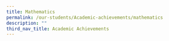 ```yaml
---
title: Mathematics
permalink: /our-students/Academic-achievements/mathematics
description: ""
third_nav_title: Academic Achievements
---
```



